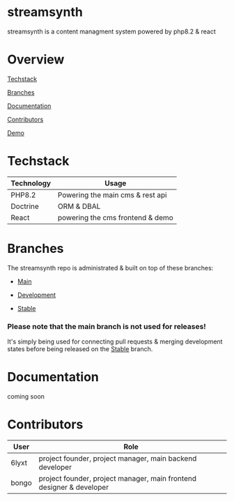 # streamsynth
streamsynth is a content managment system powered by php8.2 & react 


# Overview
[Techstack](#techstack)

[Branches](#branches)

[Documentation](#documentation)

[Contributors](#contributors)

[Demo](#demo)

# Techstack
| Technology  | Usage |
| ----------- | ----------- |
| PHP8.2      | Powering the main cms & rest api |
| Doctrine   | ORM & DBAL        |
| React   | powering the cms frontend & demo |


# Branches
The streamsynth repo is administrated & built on top of these branches:

- [Main](https://github.com/6lyxt/streamsynth/tree/main)

- [Development](https://github.com/6lyxt/streamsynth/tree/dev)

- [Stable](https://github.com/6lyxt/streamsynth/tree/stable)

### Please note that the **main** branch is not used for releases! 
It's simply being used for connecting pull requests & merging development states before being released on the [Stable](https://github.com/6lyxt/streamsynth/tree/stable) branch.

# Documentation
coming soon

# Contributors
| User  | Role |
| ----------- | ----------- |
| 6lyxt      | project founder, project manager, main backend developer |
| bongo   | project founder, project manager, main frontend designer & developer |

